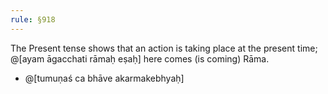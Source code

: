 ```yaml
---
rule: §918
---
```


The Present tense shows that an action is taking place at the present time; @[ayam āgacchati rāmaḥ eṣaḥ] here comes (is coming) Rāma.

- @[tumuṇaś ca bhāve akarmakebhyaḥ]
